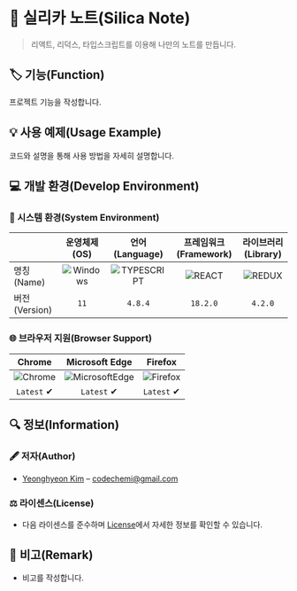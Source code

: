 # 📕 실리카 노트(Silica Note)

> 리액트, 리덕스, 타입스크립트를 이용해 나만의 노트를 만듭니다.

## 🏷️ 기능(Function)

프로젝트 기능을 작성합니다.

## 💡 사용 예제(Usage Example)

코드와 설명을 통해 사용 방법을 자세히 설명합니다.

## 💻 개발 환경(Develop Environment)

### 🧰 시스템 환경(System Environment)

||운영체제(OS)|언어(Language)|프레임워크(Framework)|라이브러리(Library)
|-|:-:|:-:|:-:|:-:|
|명칭(Name)|![Windows](https://img.shields.io/badge/Windows-0078D6?style=flat-square&logo=Windows&logoColor=white)|![TYPESCRIPT](https://img.shields.io/badge/TYPESCRIPT-3178C6?style=flat-square&logo=TypeScript&logoColor=white)|![REACT](https://img.shields.io/badge/REACT-61DAFB?style=flat-square&logo=React&logoColor=black)|![REDUX](https://img.shields.io/badge/REDUX-764ABC?style=flat-square&logo=Redux&logoColor=white)|
|버전(Version)|`11`|`4.8.4`|`18.2.0`|`4.2.0`|

### 🌐 브라우저 지원(Browser Support)

|Chrome|Microsoft Edge|Firefox|
|:-:|:-:|:-:|
|![Chrome](https://img.shields.io/badge/Chrome-4285F4?style=flat-square&logo=GoogleChrome&logoColor=white)|![MicrosoftEdge](https://img.shields.io/badge/Edge-0078D7?style=flat-square&logo=MicrosoftEdge&logoColor=white)|![Firefox](https://img.shields.io/badge/Firefox-FF7139?style=flat-square&logo=FirefoxBrowser&logoColor=white)
|`Latest` ✔|`Latest` ✔|`Latest` ✔|

## 🔍 정보(Information)

### 🖋️ 저자(Author)

- [Yeonghyeon Kim](https://github.com/yeong-hyeon-kim) – codechemi@gmail.com

### ⚖️ 라이센스(License)

- 다음 라이센스를 준수하며 [License](./License)에서 자세한 정보를 확인할 수 있습니다.

## 📖 비고(Remark)

- 비고를 작성합니다.
